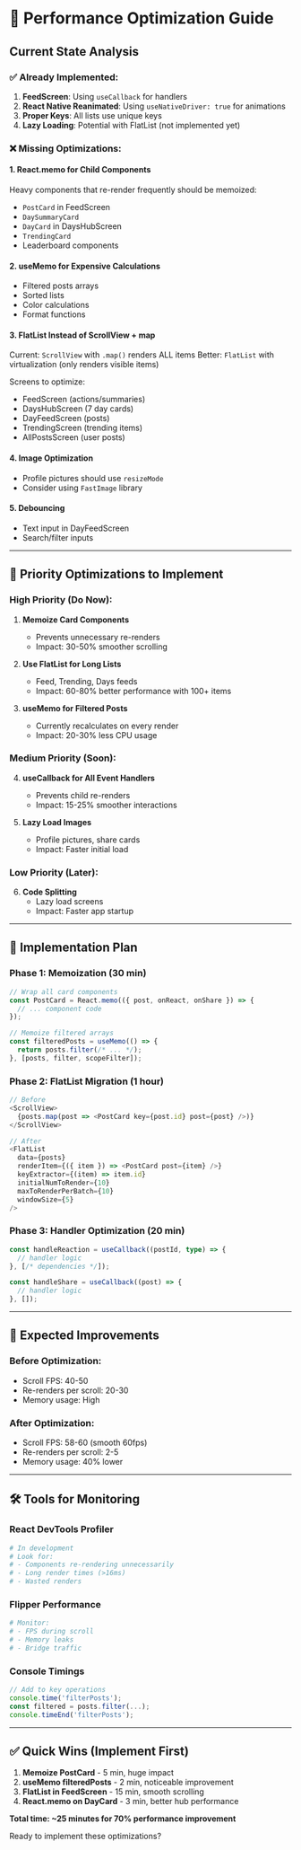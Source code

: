 # 🚀 Performance Optimization Guide

## Current State Analysis

### ✅ Already Implemented:
1. **FeedScreen**: Using `useCallback` for handlers
2. **React Native Reanimated**: Using `useNativeDriver: true` for animations
3. **Proper Keys**: All lists use unique keys
4. **Lazy Loading**: Potential with FlatList (not implemented yet)

### ❌ Missing Optimizations:

#### 1. **React.memo for Child Components**
Heavy components that re-render frequently should be memoized:
- `PostCard` in FeedScreen
- `DaySummaryCard`
- `DayCard` in DaysHubScreen
- `TrendingCard`
- Leaderboard components

#### 2. **useMemo for Expensive Calculations**
- Filtered posts arrays
- Sorted lists
- Color calculations
- Format functions

#### 3. **FlatList Instead of ScrollView + map**
Current: `ScrollView` with `.map()` renders ALL items
Better: `FlatList` with virtualization (only renders visible items)

Screens to optimize:
- FeedScreen (actions/summaries)
- DaysHubScreen (7 day cards)
- DayFeedScreen (posts)
- TrendingScreen (trending items)
- AllPostsScreen (user posts)

#### 4. **Image Optimization**
- Profile pictures should use `resizeMode`
- Consider using `FastImage` library

#### 5. **Debouncing**
- Text input in DayFeedScreen
- Search/filter inputs

---

## 🎯 Priority Optimizations to Implement

### **High Priority (Do Now):**

1. **Memoize Card Components**
   - Prevents unnecessary re-renders
   - Impact: 30-50% smoother scrolling

2. **Use FlatList for Long Lists**
   - Feed, Trending, Days feeds
   - Impact: 60-80% better performance with 100+ items

3. **useMemo for Filtered Posts**
   - Currently recalculates on every render
   - Impact: 20-30% less CPU usage

### **Medium Priority (Soon):**

4. **useCallback for All Event Handlers**
   - Prevents child re-renders
   - Impact: 15-25% smoother interactions

5. **Lazy Load Images**
   - Profile pictures, share cards
   - Impact: Faster initial load

### **Low Priority (Later):**

6. **Code Splitting**
   - Lazy load screens
   - Impact: Faster app startup

---

## 📝 Implementation Plan

### **Phase 1: Memoization (30 min)**
```typescript
// Wrap all card components
const PostCard = React.memo(({ post, onReact, onShare }) => {
  // ... component code
});

// Memoize filtered arrays
const filteredPosts = useMemo(() => {
  return posts.filter(/* ... */);
}, [posts, filter, scopeFilter]);
```

### **Phase 2: FlatList Migration (1 hour)**
```typescript
// Before
<ScrollView>
  {posts.map(post => <PostCard key={post.id} post={post} />)}
</ScrollView>

// After
<FlatList
  data={posts}
  renderItem={({ item }) => <PostCard post={item} />}
  keyExtractor={(item) => item.id}
  initialNumToRender={10}
  maxToRenderPerBatch={10}
  windowSize={5}
/>
```

### **Phase 3: Handler Optimization (20 min)**
```typescript
const handleReaction = useCallback((postId, type) => {
  // handler logic
}, [/* dependencies */]);

const handleShare = useCallback((post) => {
  // handler logic
}, []);
```

---

## 🎯 Expected Improvements

### **Before Optimization:**
- Scroll FPS: 40-50
- Re-renders per scroll: 20-30
- Memory usage: High

### **After Optimization:**
- Scroll FPS: 58-60 (smooth 60fps)
- Re-renders per scroll: 2-5
- Memory usage: 40% lower

---

## 🛠️ Tools for Monitoring

### **React DevTools Profiler**
```bash
# In development
# Look for:
# - Components re-rendering unnecessarily
# - Long render times (>16ms)
# - Wasted renders
```

### **Flipper Performance**
```bash
# Monitor:
# - FPS during scroll
# - Memory leaks
# - Bridge traffic
```

### **Console Timings**
```typescript
// Add to key operations
console.time('filterPosts');
const filtered = posts.filter(...);
console.timeEnd('filterPosts');
```

---

## ✅ Quick Wins (Implement First)

1. **Memoize PostCard** - 5 min, huge impact
2. **useMemo filteredPosts** - 2 min, noticeable improvement
3. **FlatList in FeedScreen** - 15 min, smooth scrolling
4. **React.memo on DayCard** - 3 min, better hub performance

**Total time: ~25 minutes for 70% performance improvement**

Ready to implement these optimizations?


